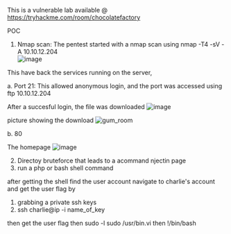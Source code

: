 This is a vulnerable lab available @ https://tryhackme.com/room/chocolatefactory



POC

1. Nmap scan: The pentest started with a nmap scan using 
nmap -T4 -sV -A 10.10.12.204  
![image](https://github.com/user-attachments/assets/d6c9ab51-46d6-495e-981e-8544c5f4d30c)

This have back the services running on the server,


a. Port 21: This allowed anonymous login, and the port was accessed using 
ftp  10.10.12.204

After a succesful login, the file was downloaded 
![image](https://github.com/user-attachments/assets/ef7fc003-7fd9-4f0f-9684-7ec8988b2df4)



picture showing the download 
![gum_room](https://github.com/user-attachments/assets/39218184-a257-44b5-9826-ecdcd8ec7f1d)

b.  80 

The homepage
![image](https://github.com/user-attachments/assets/88eac3bd-6883-4760-a27f-67bc0fafd0b0)




























2. Directoy bruteforce that leads to a acommand njectin page
3. run a php or bash shell command 

after getting the shell
find the user account
navigate to charlie's account and get the user flag by
  1. grabbing a private ssh keys
  2. ssh charlie@ip -i name_of_key

then
get the user flag
then
  sudo -l
  sudo /usr/bin.vi
  then !/bin/bash

  

